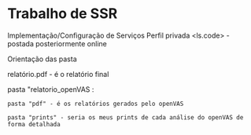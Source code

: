 # Trabalho de SSR
 Implementação/Configuração de Serviços
 Perfil privada <ls.code> - postada posteriormente online


Orientação das pasta

relatório.pdf - é o relatório final

pasta "relatorio_openVAS :

    pasta "pdf" - é os relatórios gerados pelo openVAS

    pasta "prints" - seria os meus prints de cada análise do openVAS de forma detalhada
